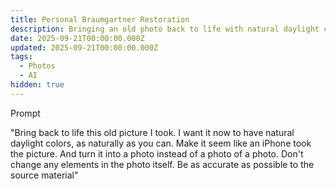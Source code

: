 ```yaml
---
title: Personal Braumgartner Restoration
description: Bringing an old photo back to life with natural daylight colors and modern clarity.
date: 2025-09-21T00:00:00.000Z
updated: 2025-09-21T00:00:00.000Z
tags:
  - Photos
  - AI
hidden: true
---
```



Prompt

"Bring back to life this old picture I took. 
I want it now to have natural daylight colors, as naturally as you can. 
Make it seem like an iPhone took the picture. 
And turn it into a photo instead of a photo of a photo.
Don't change any elements in the photo itself. 
Be as accurate as possible to the source material"

